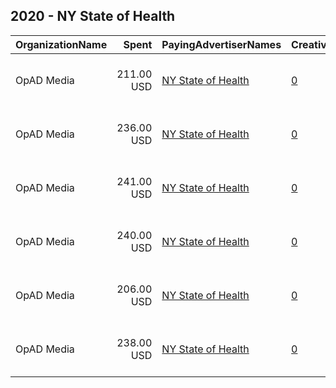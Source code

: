 ## 2020 - NY State of Health 
|OrganizationName|Spent|PayingAdvertiserNames|CreativeUrls|Impressions|Genders|AgeBrackets|CountryCodes|BillingAddresses|CandidateBallotInformation|
|:---|---:|:---|:---|---:|:---|:---|:---|:---|:---|
|OpAD Media|211.00 USD|[NY State of Health](2020/NY_State_of_Health.md)|[0](https://www.snap.com/political-ads/asset/47dbbfebbf734c02e0906311ecf3101e568e126751fafa0e39ad9c1db2028c33?mediaType=png)|92,116||18-34|united states|"275 Madison Avenue, Suite 2200,New York ,10016,US"||
|OpAD Media|236.00 USD|[NY State of Health](2020/NY_State_of_Health.md)|[0](https://www.snap.com/political-ads/asset/d702c0693d46c2577b493cf0ecd1d17b76699d91097d6c42fdd7ec0108c78195?mediaType=png)|88,170||18-34|united states|"275 Madison Avenue, Suite 2200,New York ,10016,US"||
|OpAD Media|241.00 USD|[NY State of Health](2020/NY_State_of_Health.md)|[0](https://www.snap.com/political-ads/asset/f319c698a617551bc9054657443cf45ad251f3a6672c801f8e2dee85909cf66f?mediaType=png)|106,995||18-34|united states|"275 Madison Avenue, Suite 2200,New York ,10016,US"||
|OpAD Media|240.00 USD|[NY State of Health](2020/NY_State_of_Health.md)|[0](https://www.snap.com/political-ads/asset/b7a84442d98561d666ffb1f3230ea36caae884b53304cecef4b5d9a8adc9fdd4?mediaType=png)|89,390||18-34|united states|"275 Madison Avenue, Suite 2200,New York ,10016,US"||
|OpAD Media|206.00 USD|[NY State of Health](2020/NY_State_of_Health.md)|[0](https://www.snap.com/political-ads/asset/b55864372443e550e0c5351d8f59d62d42e17fc76633019947c1a35ad21ccde1?mediaType=png)|90,317||18-34|united states|"275 Madison Avenue, Suite 2200,New York ,10016,US"||
|OpAD Media|238.00 USD|[NY State of Health](2020/NY_State_of_Health.md)|[0](https://www.snap.com/political-ads/asset/031679890e5e8c67b75c39d67722524e49d6255e5bf9e32bfac0b620735adfa4?mediaType=png)|106,031||18-34|united states|"275 Madison Avenue, Suite 2200,New York ,10016,US"||
